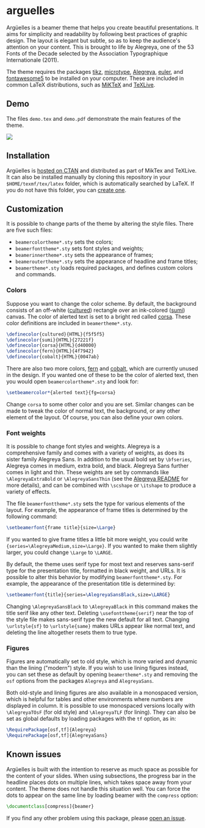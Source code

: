 <!--
- Argüelles v1.2.2
- Copyright (c) 2020 Michele Piazzai. Contact: michele.piazzai@uc3m.es
- This work is released under the MIT License and is free to use, copy, modify,
- merge, publish, distribute, sublicense, and/or sell. See LICENSE for details.
-->

# arguelles

Argüelles is a beamer theme that helps you create beautiful presentations. It aims for simplicity and readability by following best practices of graphic design. The layout is elegant but subtle, so as to keep the audience's attention on your content. This is brought to life by Alegreya, one of the 53 Fonts of the Decade selected by the Association Typographique Internationale (2011).

The theme requires the packages [tikz](https://ctan.org/pkg/pgf), [microtype](https://ctan.org/pkg/microtype), [Alegreya](https://ctan.org/pkg/alegreya), [euler](https://ctan.org/pkg/euler), and [fontawesome5](https://ctan.org/pkg/fontawesome5) to be installed on your computer. These are included in common LaTeX distributions, such as [MiKTeX](https://ctan.org/pkg/miktex) and [TeXLive](https://ctan.org/pkg/texlive).

## Demo

The files `demo.tex` and `demo.pdf` demonstrate the main features of the theme.

![](https://github.com/piazzai/arguelles/blob/master/demo/demo-arguelles.gif)

## Installation

Argüelles is [hosted on CTAN](https://ctan.org/pkg/beamertheme-arguelles) and distributed as part of MikTex and TeXLive. It can also be installed manually by cloning this repository in your `$HOME/texmf/tex/latex` folder, which is automatically searched by LaTeX. If you do not have this folder, you can [create one](https://www.ias.edu/math/computing/faq/local-latex-style-files).

## Customization

It is possible to change parts of the theme by altering the style files. There are five such files:

-   `beamercolortheme*.sty` sets the colors;
-   `beamerfonttheme*.sty` sets font styles and weights;
-   `beamerinnertheme*.sty` sets the appearance of frames;
-   `beameroutertheme*.sty` sets the appearance of headline and frame titles;
-   `beamertheme*.sty` loads required packages, and defines custom colors and commands.

### Colors

Suppose you want to change the color scheme. By default, the background consists of an off-white ([cultured](https://encycolorpedia.com/f5f5f5)) rectangle over an ink-colored ([sumi](https://encycolorpedia.com/27221f)) canvas. The color of alerted text is set to a bright red called [corsa](https://encycolorpedia.com/d40000). These color definitions are included in `beamertheme*.sty`.

```tex
\definecolor{cultured}{HTML}{f5f5f5}
\definecolor{sumi}{HTML}{27221f}
\definecolor{corsa}{HTML}{d40000}
\definecolor{fern}{HTML}{4f7942}
\definecolor{cobalt}{HTML}{0047ab}
```

There are also two more colors, [fern](https://encycolorpedia.com/4f7942) and [cobalt](https://encycolorpedia.com/0047ab), which are currently unused in the design. If you wanted one of these to be the color of alerted text, then you would open `beamercolortheme*.sty` and look for:

```tex
\setbeamercolor*{alerted text}{fg=corsa}
```

Change `corsa` to some other color and you are set. Similar changes can be made to tweak the color of normal text, the background, or any other element of the layout. Of course, you can also define your own colors.

### Font weights

It is possible to change font styles and weights. Alegreya is a comprehensive family and comes with a variety of weights, as does its sister family Alegreya Sans. In addition to the usual bold set by `\bfseries`, Alegreya comes in medium, extra bold, and black. Alegreya Sans further comes in light and thin. These weights are set by commands like `\AlegreyaExtraBold` or `\AlegreyaSansThin` (see the [Alegreya README](https://mirrors.dotsrc.org/ctan/fonts/alegreya/README) for more details), and can be combined with `\scshape` or `\itshape` to produce a variety of effects.

The file `beamerfonttheme*.sty` sets the type for various elements of the layout. For example, the appearance of frame titles is determined by the following command:

```tex
\setbeamerfont{frame title}{size=\Large}
```

If you wanted to give frame titles a little bit more weight, you could write `{series=\AlegreyaMedium,size=\Large}`. If you wanted to make them slightly larger, you could change `\Large` to `\LARGE`.

By default, the theme uses serif type for most text and reserves sans-serif type for the presentation title, formatted in black weight, and URLs. It is possible to alter this behavior by modifying `beamerfonttheme*.sty`. For example, the appearance of the presentation title is determined by:

```tex
\setbeamerfont{title}{series=\AlegreyaSansBlack,size=\LARGE}
```

Changing `\AlegreyaSansBlack` to `\AlegreyaBlack` in this command makes the title serif like any other text. Deleting `\usefonttheme{serif}` near the top of the style file makes sans-serif type the new default for all text. Changing `\urlstyle{sf}` to `\urlstyle{same}` makes URLs appear like normal text, and deleting the line altogether resets them to true type.

### Figures

Figures are automatically set to old style, which is more varied and dynamic than the lining ("modern") style. If you wish to use lining figures instead, you can set these as default by opening `beamertheme*.sty` and removing the `osf` options from the packages `Alegreya` and `AlegreyaSans`.

Both old-style and lining figures are also available in a monospaced version, which is helpful for tables and other environments where numbers are displayed in column. It is possible to use monospaced versions locally with `\AlegreyaTOsF` (for old style) and `\AlegreyaTLF` (for lining). They can also be set as global defaults by loading packages with the `tf` option, as in:

```tex
\RequirePackage[osf,tf]{Alegreya}
\RequirePackage[osf,tf]{AlegreyaSans}
```

## Known issues

Argüelles is built with the intention to reserve as much space as possible for the content of your slides. When using subsections, the progress bar in the headline places dots on multiple lines, which takes space away from your content. The theme does not handle this situation well. You can force the dots to appear on the same line by loading beamer with the `compress` option:

```tex
\documentclass[compress]{beamer}
```

If you find any other problem using this package, please [open an issue](https://github.com/piazzai/arguelles/issues).
